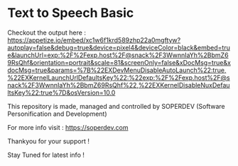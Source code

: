 # Text to Speech Basic

Checkout the output here : https://appetize.io/embed/xc1w6f1krd589zhp22a0mgftyw?autoplay=false&debug=true&device=pixel4&deviceColor=black&embed=true&launchUrl=exp:%2F%2Fexp.host%2F@snack%2F3WwnnIaYh%2BbmZ69RsQhf&orientation=portrait&scale=81&screenOnly=false&xDocMsg=true&xdocMsg=true&params=%7B%22EXDevMenuDisableAutoLaunch%22:true,%22EXKernelLaunchUrlDefaultsKey%22:%22exp:%2F%2Fexp.host%2F@snack%2F3WwnnIaYh%2BbmZ69RsQhf%22,%22EXKernelDisableNuxDefaultsKey%22:true%7D&osVersion=10.0

This repository is made, managed and controlled by SOPERDEV (Software Personification and Development) 

For more info visit : https://soperdev.com

Thankyou for your support ! 

Stay Tuned for latest info !


